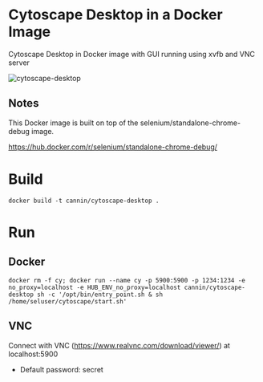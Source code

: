 # Cytoscape Desktop in a Docker Image

Cytoscape Desktop in Docker image with GUI running using xvfb and VNC server

![cytoscape-desktop](cytoscape-desktop.png)

## Notes

This Docker image is built on top of the selenium/standalone-chrome-debug image.

https://hub.docker.com/r/selenium/standalone-chrome-debug/



# Build
```
docker build -t cannin/cytoscape-desktop .
```

# Run

## Docker
```
docker rm -f cy; docker run --name cy -p 5900:5900 -p 1234:1234 -e no_proxy=localhost -e HUB_ENV_no_proxy=localhost cannin/cytoscape-desktop sh -c '/opt/bin/entry_point.sh & sh /home/seluser/cytoscape/start.sh'
```

## VNC

Connect with VNC (https://www.realvnc.com/download/viewer/) at localhost:5900

* Default password: secret
